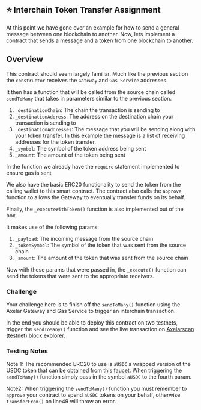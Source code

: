 ## ⭐️ Interchain Token Transfer Assignment

At this point we have gone over an example for how to send a general message between one blockchain to another. Now, lets implement a contract that sends a message and a token from one blockchain to another.

## Overview

This contract should seem largely familiar. Much like the previous section the `constructor` receives the `Gateway` and `Gas Service` addresses.

It then has a function that will be called from the source chain called `sendToMany` that takes in parameters similar to the previous section.

1. `_destinationChain`: The chain the transaction is sending to
2. `_destinationAddress`: The address on the destination chain your transaction is sending to
3. `_destinationAddresses`: The message that you will be sending along with your token transfer. In this example the message is a list of receiving addresses for the token transfer.
4. `_symbol`: The symbol of the token address being sent
5. `_amount`: The amount of the token being sent

In the function we already have the `require` statement implemented to ensure gas is sent

We also have the basic ERC20 functionality to send the token from the calling wallet to this smart contract. The contract also calls the `approve` function to allows the Gateway to eventually transfer funds on its behalf.

Finally, the `_executeWithToken()` function is also implemented out of the box.

It makes use of the following params:

1. `_payload`: The incoming message from the source chain
2. `_tokenSymbol`: The symbol of the token that was sent from the source chain
3. `_amount`: The amount of the token that was sent from the source chain

Now with these params that were passed in, the `_execute()` function can send the tokens that were sent to the appropriate receivers.

### Challenge

Your challenge here is to finish off the `sendToMany()` function using the Axelar Gateway and Gas Service to trigger an interchain transaction.

In the end you should be able to deploy this contract on two testnets, trigger the `sendToMany()` function and see the live transaction on <a href="https://testnet.axelarscan.io">Axelarscan (testnet) block explorer</a>.

### Testing Notes

Note 1: The recommended ERC20 to use is `aUSDC` a wrapped version of the USDC token that can be obtained from <a href= "https://discord.com/channels/770814806105128977/1002423218772136056">this faucet</a>. When triggering the `sendToMany()` function simply pass in the symbol `aUSDC` to the fourth param.

Note2: When triggering the `sendToMany()` function you must remember to `approve` your contract to spend `aUSDC` tokens on your behalf, otherwise `transferFrom()` on line49 will throw an error.
